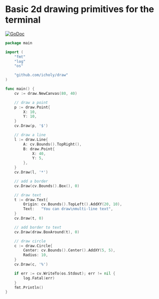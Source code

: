 # Basic 2d drawing primitives for the terminal

[![GoDoc](https://godoc.org/github.com/icholy/draw?status.svg)](https://godoc.org/github.com/icholy/draw)

``` go
package main

import (
	"fmt"
	"log"
	"os"

	"github.com/icholy/draw"
)

func main() {
	cv := draw.NewCanvas(80, 40)

	// draw a point
	p := draw.Point{
		X: 10,
		Y: 10,
	}
	cv.Draw(p, '$')

	// draw a line
	l := draw.Line{
		A: cv.Bounds().TopRight(),
		B: draw.Point{
			X: 40,
			Y: 5,
		},
	}
	cv.Draw(l, '*')

	// add a border
	cv.Draw(cv.Bounds().Box(), 0)

	// draw text
	t := draw.Text{
		Origin: cv.Bounds().TopLeft().AddXY(20, 10),
		Text:   "You can draw\nmulti-line text",
	}
	cv.Draw(t, 0)

	// add border to text
	cv.Draw(draw.BoxAround(t), 0)

	// draw circle
	c := draw.Circle{
		Center: cv.Bounds().Center().AddXY(5, 5),
		Radius: 10,
	}
	cv.Draw(c, '%')

	if err := cv.WriteTo(os.Stdout); err != nil {
		log.Fatal(err)
	}
	fmt.Println()
}
```